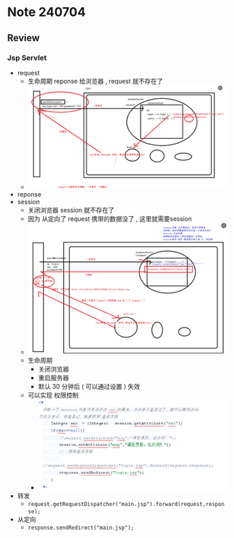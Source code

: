 # Note 240704
## Review 

### Jsp Servlet
- request
  - 生命周期 reponse 给浏览器 , request 就不存在了
  - ![img_2.png](img_2.png)
- reponse
- session
  - 关闭浏览器 session 就不存在了
  - 因为 从定向了 request 携带的数据没了 , 这里就需要session
  - ![img_3.png](img_3.png)
  - 生命周期
    - 关闭浏览器
    - 重启服务器
    - 默认 30 分钟后 ( 可以通过设置 ) 失效
  - 可以实现 权限控制
    - ![img_4.png](img_4.png)
- 转发 
  - `request.getRequestDispatcher("main.jsp").forward(request,response);`
- 从定向
  -  `response.sendRedirect("main.jsp");`
  